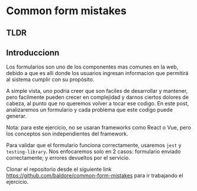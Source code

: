 # Common form mistakes

## TLDR

## Introduccionn

Los formularios son uno de los componentes mas comunes en la web, debido a que es alli donde los usuarios  ingresan informacion que permitirá al sistema cumplir con su propósito.

A simple vista, uno podria creer que son faciles de desarrollar y mantener, pero  facilmente pueden crecer en complejidad y darnos ciertos dolores de cabeza, al punto que no queremos volver a tocar ese codigo. En este post, analizaremos un formulario y cada problema que este codigo puede generar.

Nota: para este ejercicio, no se usaran frameworks como React o Vue, pero los conceptos son independientes del framework.

Para validar que el formulario funciona correctamente, usaremos `jest` y `testing-library`. Nos enfocaremos solo en 2 casos: formulario enviado correctamente; y errores devueltos por el servicio.

Clonar el repositorio desde el siguiente link https://github.com/baldore/common-form-mistakes para ir trabajando el ejercicio.

